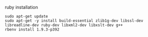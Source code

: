 ruby installation


    sudo apt-get update
    sudo apt-get -y install build-essential zlib1g-dev libssl-dev libreadline-dev ruby-dev libxml2-dev libxslt-dev g++
    rbenv install 1.9.3-p392
